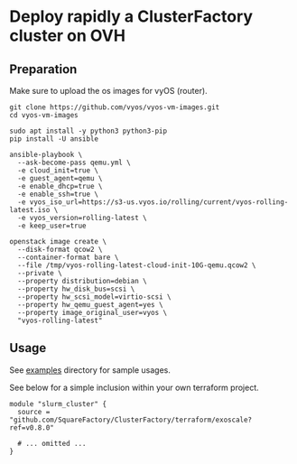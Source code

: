 # Deploy rapidly a ClusterFactory cluster on OVH

## Preparation

Make sure to upload the os images for vyOS (router).

```shell
git clone https://github.com/vyos/vyos-vm-images.git
cd vyos-vm-images

sudo apt install -y python3 python3-pip
pip install -U ansible

ansible-playbook \
  --ask-become-pass qemu.yml \
  -e cloud_init=true \
  -e guest_agent=qemu \
  -e enable_dhcp=true \
  -e enable_ssh=true \
  -e vyos_iso_url=https://s3-us.vyos.io/rolling/current/vyos-rolling-latest.iso \
  -e vyos_version=rolling-latest \
  -e keep_user=true

openstack image create \
  --disk-format qcow2 \
  --container-format bare \
  --file /tmp/vyos-rolling-latest-cloud-init-10G-qemu.qcow2 \
  --private \
  --property distribution=debian \
  --property hw_disk_bus=scsi \
  --property hw_scsi_model=virtio-scsi \
  --property hw_qemu_guest_agent=yes \
  --property image_original_user=vyos \
  "vyos-rolling-latest"
```

## Usage

See [examples](./examples/) directory for sample usages.

See below for a simple inclusion within your own terraform project.

```hcl
module "slurm_cluster" {
  source = "github.com/SquareFactory/ClusterFactory/terraform/exoscale?ref=v0.8.0"

  # ... omitted ...
}
```
